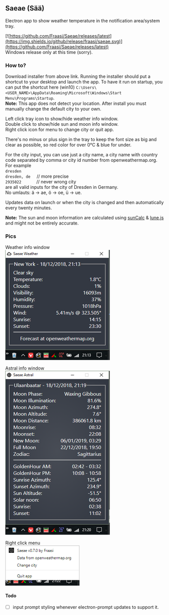 ## Saeae (Sää)  
Electron app to show weather temperature in the notification area/system tray.  

[![https://github.com/Fraasi/Saeae/releases/latest](https://img.shields.io/github/release/fraasi/saeae.svg)](https://github.com/Fraasi/Saeae/releases/latest)  
Windows release only at this time (sorry).

### How to?  
Download installer from above link. Running the installer should put a shortcut to your desktop and launch the app. To have it run on startup, you can put the shortcut here (win10) `C:\Users\<USER_NAME>\AppData\Roaming\Microsoft\Windows\Start Menu\Programs\Startup`.  
**Note:** This app does not detect your location. After install you must manually change the default city to your own.

Left click tray icon to show/hide weather info window.  
Double click to show/hide sun and moon info window.  
Right click icon for menu to change city or quit app.  

There's no minus or plus sign in the tray to keep the font size as big and clear as possible, so red color for over 0&deg;C & blue for under.

For the city input, you can use just a city name, a city name with country code separated by comma or city id number from openweathermap.org.  
For example  
`dresden`  
`dresden, de`  &nbsp;&nbsp;&nbsp;&nbsp;// more precise  
`2935022`  &nbsp;&nbsp;&nbsp;&nbsp;&nbsp;&nbsp;&nbsp;&nbsp;&nbsp;&nbsp;&nbsp;// never wrong city  
are all valid inputs for the city of Dresden in Germany.  
No umlauts: ä -> ae, ö -> oe, ü -> ue.

Updates data on launch or when the city is changed and then automatically every twenty minutes.  

**Note:** The sun and moon information are calculated using [sunCalc](https://github.com/mourner/suncalc) & [lune.js](https://github.com/ryanseys/lune) and might not be entirely accurate. 


### Pics

Weather info window   
![Tray pic](pics/2018-12-18_2114.png)

Astral info window  
![right click](pics/2018-12-18_2120.png)  

Right click menu  
![right click](pics/2018-12-18_2122.png)  


#### Todo 
* [ ] input prompt styling whenever electron-prompt updates to support it.


<!-- icons from https://www.s-ings.com/typicons/ & material.io/tools/icons-->
